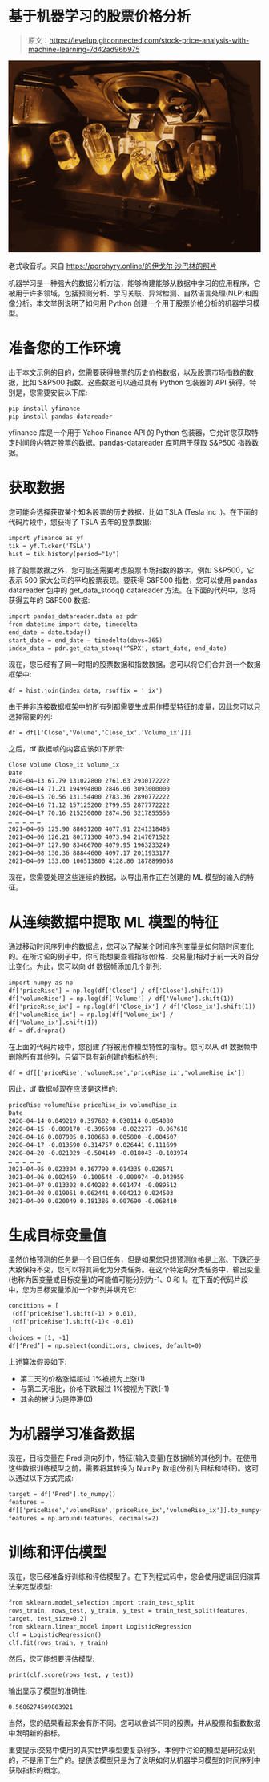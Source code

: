 # 基于机器学习的股票价格分析

> 原文：<https://levelup.gitconnected.com/stock-price-analysis-with-machine-learning-7d42ad96b975>

![](img/c7da0c0780ef116b2b8b2da8b9aeb767.png)

老式收音机。来自 https://porphyry.online/的伊戈尔·沙巴林的照片

机器学习是一种强大的数据分析方法，能够构建能够从数据中学习的应用程序，它被用于许多领域，包括预测分析、学习关联、异常检测、自然语言处理(NLP)和图像分析。本文举例说明了如何用 Python 创建一个用于股票价格分析的机器学习模型。

# 准备您的工作环境

出于本文示例的目的，您需要获得股票的历史价格数据，以及股票市场指数的数据，比如 S&P500 指数。这些数据可以通过具有 Python 包装器的 API 获得。特别是，您需要安装以下库:

```
pip install yfinance
pip install pandas-datareader
```

yfinance 库是一个用于 Yahoo Finance API 的 Python 包装器，它允许您获取特定时间段内特定股票的数据。pandas-datareader 库可用于获取 S&P500 指数数据。

# 获取数据

您可能会选择获取某个知名股票的历史数据，比如 TSLA (Tesla Inc .)。在下面的代码片段中，您获得了 TSLA 去年的股票数据:

```
import yfinance as yf
tik = yf.Ticker('TSLA')
hist = tik.history(period="1y")
```

除了股票数据之外，您可能还需要考虑股票市场指数的数字，例如 S&P500，它表示 500 家大公司的平均股票表现。要获得 S&P500 指数，您可以使用 pandas datareader 包中的 get_data_stooq() datareader 方法。在下面的代码中，您将获得去年的 S&P500 数据:

```
import pandas_datareader.data as pdr
from datetime import date, timedelta
end_date = date.today()
start_date = end_date — timedelta(days=365)
index_data = pdr.get_data_stooq('^SPX', start_date, end_date)
```

现在，您已经有了同一时期的股票数据和指数数据，您可以将它们合并到一个数据框架中:

```
df = hist.join(index_data, rsuffix = '_ix')
```

由于并非连接数据框架中的所有列都需要生成用作模型特征的度量，因此您可以只选择需要的列:

```
df = df[['Close','Volume','Close_ix','Volume_ix']]]
```

之后，df 数据帧的内容应该如下所示:

```
Close Volume Close_ix Volume_ix
Date 
2020–04–13 67.79 131022800 2761.63 2930172222
2020–04–14 71.21 194994800 2846.06 3093000000
2020–04–15 70.56 131154400 2783.36 2890772222
2020–04–16 71.12 157125200 2799.55 2877772222
2020–04–17 70.16 215250000 2874.56 3217855556
… … … … …
2021–04–05 125.90 88651200 4077.91 2241318486
2021–04–06 126.21 80171300 4073.94 2147071522
2021–04–07 127.90 83466700 4079.95 1963233249
2021–04–08 130.36 88844600 4097.17 2011933177
2021–04–09 133.00 106513800 4128.80 1878899058
```

现在，您需要处理这些连续的数据，以导出用作正在创建的 ML 模型的输入的特征。

# 从连续数据中提取 ML 模型的特征

通过移动时间序列中的数据点，您可以了解某个时间序列变量是如何随时间变化的。在所讨论的例子中，你可能想要查看指标(价格、交易量)相对于前一天的百分比变化。为此，您可以向 df 数据帧添加几个新列:

```
import numpy as np
df['priceRise'] = np.log(df['Close'] / df['Close'].shift(1))
df['volumeRise'] = np.log(df['Volume'] / df['Volume'].shift(1))
df['priceRise_ix'] = np.log(df['Close_ix'] / df['Close_ix'].shift(1))
df['volumeRise_ix'] = np.log(df['Volume_ix'] / df['Volume_ix'].shift(1))
df = df.dropna()
```

在上面的代码片段中，您创建了将被用作模型特性的指标。您可以从 df 数据帧中删除所有其他列，只留下具有新创建的指标的列:

```
df = df[['priceRise','volumeRise','priceRise_ix','volumeRise_ix']]
```

因此，df 数据帧现在应该是这样的:

```
priceRise volumeRise priceRise_ix volumeRise_ix
Date 
2020–04–14 0.049219 0.397602 0.030114 0.054080
2020–04–15 -0.009170 -0.396598 -0.022277 -0.067618
2020–04–16 0.007905 0.180668 0.005800 -0.004507
2020–04–17 -0.013590 0.314757 0.026441 0.111699
2020–04–20 -0.021029 -0.504149 -0.018043 -0.103974
… … … … …
2021–04–05 0.023304 0.167790 0.014335 0.028571
2021–04–06 0.002459 -0.100544 -0.000974 -0.042959
2021–04–07 0.013302 0.040282 0.001474 -0.089512
2021–04–08 0.019051 0.062441 0.004212 0.024503
2021–04–09 0.020049 0.181386 0.007690 -0.068410
```

# 生成目标变量值

虽然价格预测的任务是一个回归任务，但是如果您只想预测价格是上涨、下跌还是大致保持不变，您可以将其简化为分类任务。在这个特定的分类任务中，输出变量(也称为因变量或目标变量)的可能值可能分别为-1、0 和 1。在下面的代码片段中，您为目标变量添加一个新列并填充它:

```
conditions = [
 (df['priceRise'].shift(-1) > 0.01),
 (df['priceRise'].shift(-1)< -0.01)
]
choices = [1, -1]
df[‘Pred’] = np.select(conditions, choices, default=0)
```

上述算法假设如下:

*   第二天的价格涨幅超过 1%被视为上涨(1)
*   与第二天相比，价格下跌超过 1%被视为下跌(-1)
*   其余的被认为是停滞(0)

# 为机器学习准备数据

现在，目标变量在 Pred 测向列中，特征(输入变量)在数据帧的其他列中。在使用这些数据训练模型之前，需要将其转换为 NumPy 数组(分别为目标和特征)。这可以通过以下方式完成:

```
target = df['Pred'].to_numpy() 
features = df[['priceRise','volumeRise','priceRise_ix','volumeRise_ix']].to_numpy()
features = np.around(features, decimals=2)
```

# 训练和评估模型

现在，您已经准备好训练和评估模型了。在下列程式码中，您会使用逻辑回归演算法来定型模型:

```
from sklearn.model_selection import train_test_split
rows_train, rows_test, y_train, y_test = train_test_split(features, target, test_size=0.2)
from sklearn.linear_model import LogisticRegression 
clf = LogisticRegression()
clf.fit(rows_train, y_train)
```

然后，您可能想要评估模型:

```
print(clf.score(rows_test, y_test))
```

输出显示了模型的准确性:

```
0.5686274509803921
```

当然，您的结果看起来会有所不同。您可以尝试不同的股票，并从股票和指数数据中发明新的指标。

重要提示:交易中使用的真实世界模型要复杂得多。本例中讨论的模型是研究级别的，不是用于生产的。提供该模型只是为了说明如何从机器学习模型的时间序列中获取指标的概念。